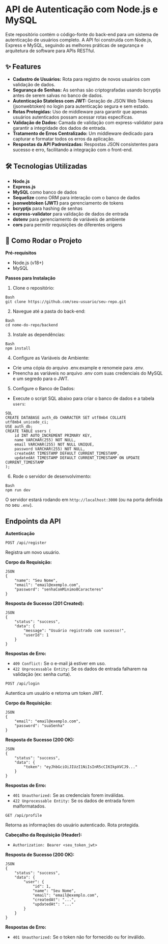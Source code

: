 # API de Autenticação com Node.js e MySQL

Este repositório contém o código-fonte do back-end para um sistema de autenticação de usuários completo. A API foi construída com Node.js, Express e MySQL, seguindo as melhores práticas de segurança e arquitetura de software para APIs RESTful.

## ✨ Features

- **Cadastro de Usuários:** Rota para registro de novos usuários com validação de dados.
- **Segurança de Senhas:** As senhas são criptografadas usando bcryptjs antes de serem salvas no banco de dados.
- **Autenticação Stateless com JWT:** Geração de JSON Web Tokens (jsonwebtoken) no login para autenticação segura e sem estado.
- **Rotas Protegidas:** Uso de middleware para garantir que apenas usuários autenticados possam acessar rotas específicas.
- **Validação de Dados:** Camada de validação com express-validator para garantir a integridade dos dados de entrada.
- **Tratamento de Erros Centralizado:** Um middleware dedicado para capturar e formatar todos os erros da aplicação.
- **Respostas da API Padronizadas:** Respostas JSON consistentes para sucesso e erro, facilitando a integração com o front-end.

## 🛠️ Tecnologias Utilizadas

- **Node.js**
- **Express.js**
- **MySQL** como banco de dados
- **Sequelize** como ORM para interação com o banco de dados
- **jsonwebtoken (JWT)** para gerenciamento de tokens
- **bcryptjs** para hashing de senhas
- **express-validator** para validação de dados de entrada
- **dotenv** para gerenciamento de variáveis de ambiente
- **cors** para permitir requisições de diferentes origens

## 🚀 Como Rodar o Projeto

**Pré-requisitos**
- Node.js (v18+)
- MySQL

**Passos para Instalação**

1. Clone o repositório:
```
Bash
git clone https://github.com/seu-usuario/seu-repo.git
```

2. Navegue até a pasta do back-end:
```
Bash
cd nome-do-repo/backend
```

3. Instale as dependências:
```
Bash
npm install
```

4. Configure as Variáveis de Ambiente:
- Crie uma cópia do arquivo .env.example e renomeie para .env.
- Preencha as variáveis no arquivo .env com suas credenciais do MySQL e um segredo para o JWT.

5. Configure o Banco de Dados:
- Execute o script SQL abaixo para criar o banco de dados e a tabela `users`:
```
SQL
CREATE DATABASE auth_db CHARACTER SET utf8mb4 COLLATE utf8mb4_unicode_ci;
USE auth_db;
CREATE TABLE users (
    id INT AUTO_INCREMENT PRIMARY KEY,
    name VARCHAR(255) NOT NULL,
    email VARCHAR(255) NOT NULL UNIQUE,
    password VARCHAR(255) NOT NULL,
    createdAt TIMESTAMP DEFAULT CURRENT_TIMESTAMP,
    updatedAt TIMESTAMP DEFAULT CURRENT_TIMESTAMP ON UPDATE CURRENT_TIMESTAMP
);
```

6. Rode o servidor de desenvolvimento:
```
Bash
npm run dev
```

O servidor estará rodando em `http://localhost:3000` (ou na porta definida no seu `.env`).

## Endpoints da API

**Autenticação**

`POST /api/register`

Registra um novo usuário.

**Corpo da Requisição:**
```
JSON
{
    "name": "Seu Nome",
    "email": "email@exemplo.com",
    "password": "senhaComMinimo8Caracteres"
}
```

**Resposta de Sucesso (201 Created):**
```
JSON
{
    "status": "success",
    "data": {
        "message": "Usuário registrado com sucesso!",
        "userId": 1
    }
}
```

**Respostas de Erro:**
- `409 Conflict:` Se o e-mail já estiver em uso.
- `422 Unprocessable Entity:` Se os dados de entrada falharem na validação (ex: senha curta).

`POST /api/login`

Autentica um usuário e retorna um token JWT.

**Corpo da Requisição:**
```
JSON
{
    "email": "email@exemplo.com",
    "password": "suaSenha"
}
```

**Resposta de Sucesso (200 OK):**
```
JSON
{
    "status": "success",
    "data": {
        "token": "eyJhbGciOiJIUzI1NiIsInR5cCI6IkpXVCJ9..."
    }
}
```

**Respostas de Erro:**
- `401 Unauthorized:` Se as credenciais forem inválidas.
- `422 Unprocessable Entity:` Se os dados de entrada forem malformatados.

`GET /api/profile`

Retorna as informações do usuário autenticado. Rota protegida.

**Cabeçalho da Requisição (Header):**
- `Authorization: Bearer <seu_token_jwt>`

**Resposta de Sucesso (200 OK):**
```
JSON
{
    "status": "success",
    "data": {
        "user": {
            "id": 1,
            "name": "Seu Nome",
            "email": "email@exemplo.com",
            "createdAt": "...",
            "updatedAt": "..."
        }
    }
}
```

**Respostas de Erro:**
- `401 Unauthorized:` Se o token não for fornecido ou for inválido.
